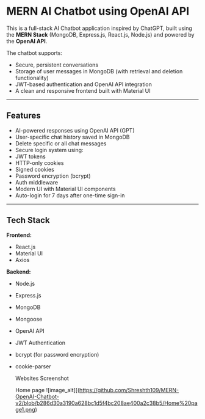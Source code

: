 # MERN AI Chatbot using OpenAI API

This is a full-stack AI Chatbot application inspired by ChatGPT, built using the **MERN Stack** (MongoDB, Express.js, React.js, Node.js) and powered by the **OpenAI API**.

The chatbot supports:
- Secure, persistent conversations
- Storage of user messages in MongoDB (with retrieval and deletion functionality)
- JWT-based authentication and OpenAI API integration
- A clean and responsive frontend built with Material UI
---

## Features

-  AI-powered responses using OpenAI API (GPT)
-  User-specific chat history saved in MongoDB
-  Delete specific or all chat messages
-  Secure login system using:
  - JWT tokens
  - HTTP-only cookies
  - Signed cookies
  - Password encryption (bcrypt)
  - Auth middleware
  -  Modern UI with Material UI components
  -  Auto-login for 7 days after one-time sign-in

---

## Tech Stack

**Frontend:**
- React.js
- Material UI
- Axios

**Backend:**
- Node.js
- Express.js
- MongoDB
- Mongoose
- OpenAI API
- JWT Authentication
- bcrypt (for password encryption)
- cookie-parser

  Websites Screenshot

  Home page
  ![image_alt][(https://github.com/Shreshth109/MERN-OpenAI-Chatbot-v2/blob/b286d30a3190a628bc1d5f4bc208ae400a2c38b5/Home%20page1.png)
  



